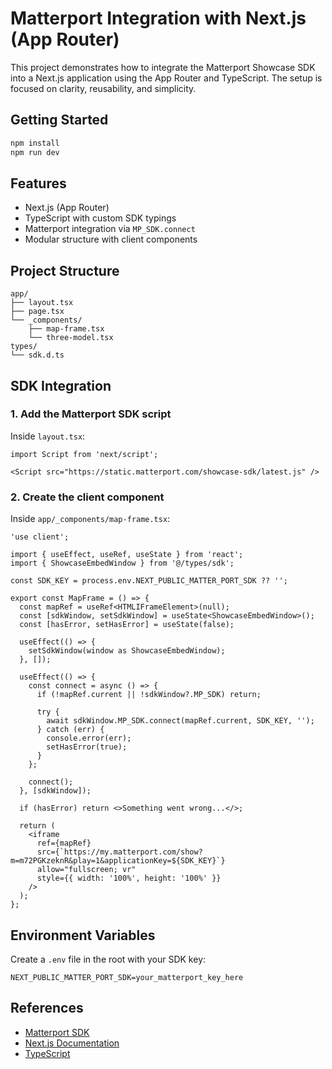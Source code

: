 # Matterport Integration with Next.js (App Router)

This project demonstrates how to integrate the Matterport Showcase SDK into a Next.js application using the App Router and TypeScript. The setup is focused on clarity, reusability, and simplicity.

## Getting Started

```bash
npm install
npm run dev
```

## Features

- Next.js (App Router)
- TypeScript with custom SDK typings
- Matterport integration via `MP_SDK.connect`
- Modular structure with client components

## Project Structure

```
app/
├── layout.tsx
├── page.tsx
└── _components/
    ├── map-frame.tsx
    └── three-model.tsx
types/
└── sdk.d.ts
```

## SDK Integration

### 1. Add the Matterport SDK script

Inside `layout.tsx`:

```tsx
import Script from 'next/script';

<Script src="https://static.matterport.com/showcase-sdk/latest.js" />
```

### 2. Create the client component

Inside `app/_components/map-frame.tsx`:

```tsx
'use client';

import { useEffect, useRef, useState } from 'react';
import { ShowcaseEmbedWindow } from '@/types/sdk';

const SDK_KEY = process.env.NEXT_PUBLIC_MATTER_PORT_SDK ?? '';

export const MapFrame = () => {
  const mapRef = useRef<HTMLIFrameElement>(null);
  const [sdkWindow, setSdkWindow] = useState<ShowcaseEmbedWindow>();
  const [hasError, setHasError] = useState(false);

  useEffect(() => {
    setSdkWindow(window as ShowcaseEmbedWindow);
  }, []);

  useEffect(() => {
    const connect = async () => {
      if (!mapRef.current || !sdkWindow?.MP_SDK) return;

      try {
        await sdkWindow.MP_SDK.connect(mapRef.current, SDK_KEY, '');
      } catch (err) {
        console.error(err);
        setHasError(true);
      }
    };

    connect();
  }, [sdkWindow]);

  if (hasError) return <>Something went wrong...</>;

  return (
    <iframe
      ref={mapRef}
      src={`https://my.matterport.com/show?m=m72PGKzeknR&play=1&applicationKey=${SDK_KEY}`}
      allow="fullscreen; vr"
      style={{ width: '100%', height: '100%' }}
    />
  );
};
```

## Environment Variables

Create a `.env` file in the root with your SDK key:

```
NEXT_PUBLIC_MATTER_PORT_SDK=your_matterport_key_here
```

## References

- [Matterport SDK](https://matterport.github.io/showcase-sdk/)
- [Next.js Documentation](https://nextjs.org/docs/app)
- [TypeScript](https://www.typescriptlang.org/)